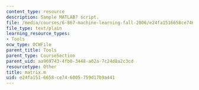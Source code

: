 ```yaml
---
content_type: resource
description: Sample MATLAB? script.
file: /media/courses/6-867-machine-learning-fall-2006/e24fa1516658ce746005759d17b9a441_matrix.m
file_type: text/plain
learning_resource_types:
- Tools
ocw_type: OCWFile
parent_title: Tools
parent_type: CourseSection
parent_uid: aa969743-4fb0-3448-a02a-7c24d8a2c3cd
resourcetype: Other
title: matrix.m
uid: e24fa151-6658-ce74-6005-759d17b9a441
---
```

